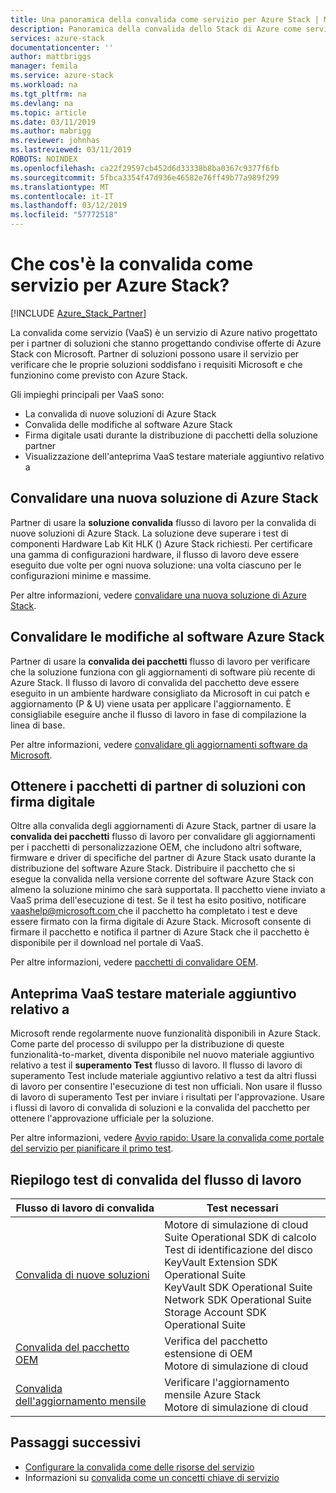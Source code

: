```yaml
---
title: Una panoramica della convalida come servizio per Azure Stack | Microsoft Docs
description: Panoramica della convalida dello Stack di Azure come servizio.
services: azure-stack
documentationcenter: ''
author: mattbriggs
manager: femila
ms.service: azure-stack
ms.workload: na
ms.tgt_pltfrm: na
ms.devlang: na
ms.topic: article
ms.date: 03/11/2019
ms.author: mabrigg
ms.reviewer: johnhas
ms.lastreviewed: 03/11/2019
ROBOTS: NOINDEX
ms.openlocfilehash: ca22f29597cb452d6d33338b8ba0367c9377f6fb
ms.sourcegitcommit: 5fbca3354f47d936e46582e76ff49b77a989f299
ms.translationtype: MT
ms.contentlocale: it-IT
ms.lasthandoff: 03/12/2019
ms.locfileid: "57772518"
---
```

# <a name="what-is-validation-as-a-service-for-azure-stack"></a>Che cos'è la convalida come servizio per Azure Stack?

[!INCLUDE [Azure_Stack_Partner](./includes/azure-stack-partner-appliesto.md)]

La convalida come servizio (VaaS) è un servizio di Azure nativo progettato per i partner di soluzioni che stanno progettando condivise offerte di Azure Stack con Microsoft. Partner di soluzioni possono usare il servizio per verificare che le proprie soluzioni soddisfano i requisiti Microsoft e che funzionino come previsto con Azure Stack.

Gli impieghi principali per VaaS sono:

- La convalida di nuove soluzioni di Azure Stack
- Convalida delle modifiche al software Azure Stack
- Firma digitale usati durante la distribuzione di pacchetti della soluzione partner
- Visualizzazione dell'anteprima VaaS testare materiale aggiuntivo relativo a

## <a name="validate-a-new-azure-stack-solution"></a>Convalidare una nuova soluzione di Azure Stack

Partner di usare la **soluzione convalida** flusso di lavoro per la convalida di nuove soluzioni di Azure Stack. La soluzione deve superare i test di componenti Hardware Lab Kit HLK () Azure Stack richiesti. Per certificare una gamma di configurazioni hardware, il flusso di lavoro deve essere eseguito due volte per ogni nuova soluzione: una volta ciascuno per le configurazioni minime e massime.

Per altre informazioni, vedere [convalidare una nuova soluzione di Azure Stack](azure-stack-vaas-validate-solution-new.md).

## <a name="validate-changes-to-the-azure-stack-software"></a>Convalidare le modifiche al software Azure Stack

Partner di usare la **convalida dei pacchetti** flusso di lavoro per verificare che la soluzione funziona con gli aggiornamenti di software più recente di Azure Stack. Il flusso di lavoro di convalida del pacchetto deve essere eseguito in un ambiente hardware consigliato da Microsoft in cui patch e aggiornamento (P & U) viene usata per applicare l'aggiornamento. È consigliabile eseguire anche il flusso di lavoro in fase di compilazione la linea di base.

Per altre informazioni, vedere [convalidare gli aggiornamenti software da Microsoft](azure-stack-vaas-validate-microsoft-updates.md).

## <a name="get-digitally-signed-solution-partner-packages"></a>Ottenere i pacchetti di partner di soluzioni con firma digitale

Oltre alla convalida degli aggiornamenti di Azure Stack, partner di usare la **convalida dei pacchetti** flusso di lavoro per convalidare gli aggiornamenti per i pacchetti di personalizzazione OEM, che includono altri software, firmware e driver di specifiche del partner di Azure Stack usato durante la distribuzione del software Azure Stack. Distribuire il pacchetto che si esegue la convalida nella versione corrente del software Azure Stack con almeno la soluzione minimo che sarà supportata. Il pacchetto viene inviato a VaaS prima dell'esecuzione di test. Se il test ha esito positivo, notificare [ vaashelp@microsoft.com ](mailto:vaashelp@microsoft.com) che il pacchetto ha completato i test e deve essere firmato con la firma digitale di Azure Stack. Microsoft consente di firmare il pacchetto e notifica il partner di Azure Stack che il pacchetto è disponibile per il download nel portale di VaaS.

Per altre informazioni, vedere [pacchetti di convalidare OEM](azure-stack-vaas-validate-oem-package.md).

## <a name="preview-vaas-test-collateral"></a>Anteprima VaaS testare materiale aggiuntivo relativo a

Microsoft rende regolarmente nuove funzionalità disponibili in Azure Stack. Come parte del processo di sviluppo per la distribuzione di queste funzionalità-to-market, diventa disponibile nel nuovo materiale aggiuntivo relativo a test il **superamento Test** flusso di lavoro. Il flusso di lavoro di superamento Test include materiale aggiuntivo relativo a test da altri flussi di lavoro per consentire l'esecuzione di test non ufficiali. Non usare il flusso di lavoro di superamento Test per inviare i risultati per l'approvazione. Usare i flussi di lavoro di convalida di soluzioni e la convalida del pacchetto per ottenere l'approvazione ufficiale per la soluzione.

Per altre informazioni, vedere [Avvio rapido: Usare la convalida come portale del servizio per pianificare il primo test](azure-stack-vaas-schedule-test-pass.md).

## <a name="validation-workflow-tests-summary"></a>Riepilogo test di convalida del flusso di lavoro

| Flusso di lavoro di convalida | Test necessari |
|----|------------|
| [Convalida di nuove soluzioni](azure-stack-vaas-validate-solution-new.md) | Motore di simulazione di cloud<br>Suite Operational SDK di calcolo<br>Test di identificazione del disco<br>KeyVault Extension SDK Operational Suite<br>KeyVault SDK Operational Suite<br>Network SDK Operational Suite<br>Storage Account SDK Operational Suite<br> |
| [Convalida del pacchetto OEM](azure-stack-vaas-validate-oem-package.md) | Verifica del pacchetto estensione di OEM<br>Motore di simulazione di cloud |
| [Convalida dell'aggiornamento mensile](azure-stack-vaas-validate-microsoft-updates.md) | Verificare l'aggiornamento mensile Azure Stack<br>Motore di simulazione di cloud<br> |

## <a name="next-steps"></a>Passaggi successivi

- [Configurare la convalida come delle risorse del servizio](azure-stack-vaas-set-up-resources.md)
- Informazioni su [convalida come un concetti chiave di servizio](azure-stack-vaas-key-concepts.md)
